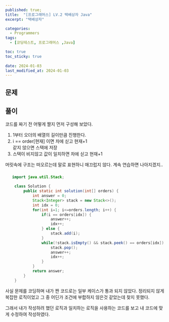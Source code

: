 ```yaml
---
published: true;
title:  "[프로그래머스] LV.2 택배상자 Java"
excerpt: "택배상자"

categories:
  - Programmers
tags:
  - [코딩테스트, 프로그래머스 ,Java]

toc: true
toc_sticky: true
 
date: 2024-01-03
last_modified_at: 2024-01-03
---
```

## 문제 

## 풀이
코드를 짜기 전 어떻게 짤지 먼저 구성해 보았다.  
     
1. 1부터 오더의 배열의 길이만큼 진행한다.
2. i == order[현재] 이면 차에 싣고 현재+1   
    같지 않으면 스택에 저장
3. 스택이 비지않고 값이 일치하면 차에 싣고 현재+1

머릿속에 구조는 떠오르는데 말로 표현하니 매끄럽지 않다. 계속 연습하면 나아지겠지..

### 
```java
   import java.util.Stack;

    class Solution {
        public static int solution(int[] orders) {
            int answer = 0;
            Stack<Integer> stack = new Stack<>();
            int idx = 0;
            for(int i=1; i<=orders.length; i++) {
                if(i == orders[idx]) {
                    answer++;
                    idx++;
                } else {
                    stack.add(i);
                }
                while(!stack.isEmpty() && stack.peek() == orders[idx]) {
                    stack.pop();
                    answer++;
                    idx++;
                }
            }
            return answer;
        }
    }
```

사실 문제를 코딩하며 내가 짠 코드로는 일부 케이스가 통과 되지 않았다. 정리되지 않게 복잡한 로직이었고 그 중 어딘가 조건에 부합하지 않은것 같았는데 찾지 못했다. 

그래서 내가 작성하려 했던 로직과 일치하는 로직을 사용하는 코드를 보고 내 코드에 맞게 수정하여 작성하였다.